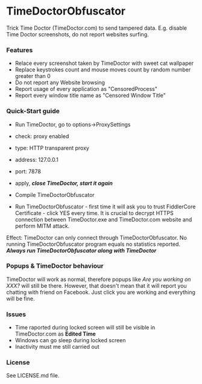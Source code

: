 # TimeDoctorObfuscator
Trick Time Doctor (TimeDoctor.com) to send tampered data. E.g. disable Time Doctor screenshots, do not report websites surfing.

### Features

* Relace every screenshot taken by TimeDoctor with sweet cat wallpaper
* Replace keystrokes count and mouse moves count by random number greater than 0
* Do not report any Website browsing
* Report usage of every application as "CensoredProcess"
* Report every window title name as "Censored Window Title"

### Quick-Start guide
 * Run TimeDoctor, go to options->ProxySettings
  * check: proxy enabled
  * type: HTTP transparent proxy
  * address: 127.0.0.1
  * port: 7878
  * apply, ***close TimeDoctor, start it again***
  
* Compile TimeDoctorObfuscator
* Run TimeDoctorObfuscator - first time it will ask you to trust FiddlerCore Certificate - click YES every time. It is crucial to decrypt HTTPS connection between TimeDoctor.exe and TimeDoctor.com website and perform MITM attack.

Effect: TimeDoctor can only connect through TimeDoctorObfuscator. No running TimeDoctorObfuscator program equals no statistics reported. ***Always run TimeDoctorObfuscator along with TimeDoctor***

### Popups & TimeDoctor behaviour
TimeDoctor will work as normal, therefore popups like _Are you working on XXX?_ will still be there. However, that doesn't mean that it will report you chatting with friend on Facebook. Just click you are working and everything will be fine.

### Issues
 - Time raported during locked screen will still be visible in TimeDoctor.com as **Edited Time**
 - Windows can go sleep during locked screen
 - Inactivity must me still carried out
 
### License
See LICENSE.md file.
